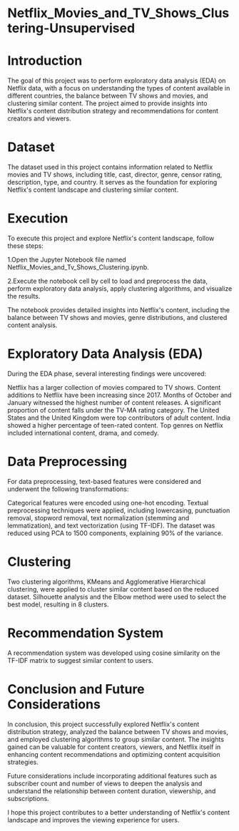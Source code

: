 # Netflix_Movies_and_TV_Shows_Clustering-Unsupervised

# Introduction
The goal of this project was to perform exploratory data analysis (EDA) on Netflix data, with a focus on understanding the types of content available in different countries, the balance between TV shows and movies, and clustering similar content. The project aimed to provide insights into Netflix's content distribution strategy and recommendations for content creators and viewers.

# Dataset
The dataset used in this project contains information related to Netflix movies and TV shows, including title, cast, director, genre, censor rating, description, type, and country. It serves as the foundation for exploring Netflix's content landscape and clustering similar content. 

# Execution
To execute this project and explore Netflix's content landscape, follow these steps:

1.Open the Jupyter Notebook file named Netflix_Movies_and_Tv_Shows_Clustering.ipynb.

2.Execute the notebook cell by cell to load and preprocess the data, perform exploratory data analysis, apply clustering algorithms, and visualize the results.

The notebook provides detailed insights into Netflix's content, including the balance between TV shows and movies, genre distributions, and clustered content analysis.

# Exploratory Data Analysis (EDA)
During the EDA phase, several interesting findings were uncovered:

Netflix has a larger collection of movies compared to TV shows.
Content additions to Netflix have been increasing since 2017.
Months of October and January witnessed the highest number of content releases.
A significant proportion of content falls under the TV-MA rating category.
The United States and the United Kingdom were top contributors of adult content.
India showed a higher percentage of teen-rated content.
Top genres on Netflix included international content, drama, and comedy.
# Data Preprocessing 
For data preprocessing, text-based features were considered and underwent the following transformations:

Categorical features were encoded using one-hot encoding.
Textual preprocessing techniques were applied, including lowercasing, punctuation removal, stopword removal, text normalization (stemming and lemmatization), and text vectorization (using TF-IDF).
The dataset was reduced using PCA to 1500 components, explaining 90% of the variance.
# Clustering
Two clustering algorithms, KMeans and Agglomerative Hierarchical clustering, were applied to cluster similar content based on the reduced dataset. Silhouette analysis and the Elbow method were used to select the best model, resulting in 8 clusters.

# Recommendation System
A recommendation system was developed using cosine similarity on the TF-IDF matrix to suggest similar content to users.

# Conclusion and Future Considerations
In conclusion, this project successfully explored Netflix's content distribution strategy, analyzed the balance between TV shows and movies, and employed clustering algorithms to group similar content. The insights gained can be valuable for content creators, viewers, and Netflix itself in enhancing content recommendations and optimizing content acquisition strategies.

Future considerations include incorporating additional features such as subscriber count and number of views to deepen the analysis and understand the relationship between content duration, viewership, and subscriptions.

I hope this project contributes to a better understanding of Netflix's content landscape and improves the viewing experience for users.
